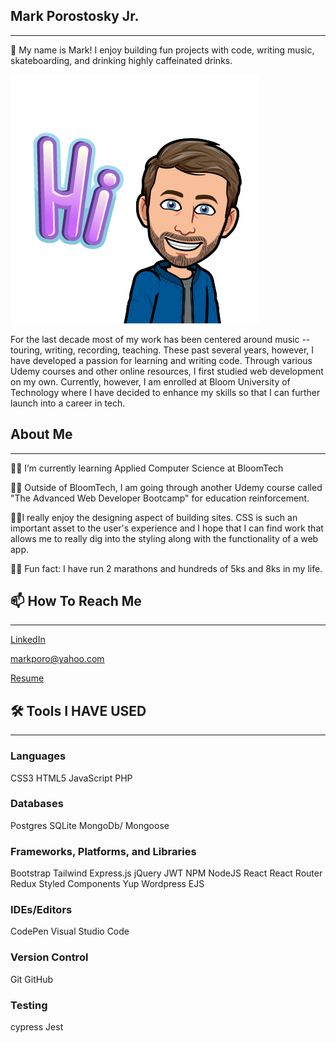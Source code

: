 ## Mark Porostosky Jr.

---

👋 My name is Mark! I enjoy building fun projects with code, writing music, skateboarding, and drinking highly caffeinated drinks.

![ME IN BITMOJI FASHION](https://raw.githubusercontent.com/markporo/markporo/main/images/PNG%20image-A4B6FC78982F-1.png)

For the last decade most of my work has been centered around music --touring, writing, recording, teaching. These past several years, however, I have developed a passion for learning and writing code. Through various Udemy courses and other online resources, I first studied web development on my own. Currently, however, I am enrolled at Bloom University of Technology where I have decided to enhance my skills so that I can further launch into a career in tech.

## About Me

---

👨🏻 I’m currently learning Applied Computer Science at BloomTech

💪🏻 Outside of BloomTech, I am going through another Udemy course called "The Advanced Web Developer Bootcamp" for education reinforcement.

🤘🏻I really enjoy the designing aspect of building sites. CSS is such an important asset to the user's experience and I hope that I can find work that allows me to really dig into the styling along with the functionality of a web app.

👊🏻 Fun fact: I have run 2 marathons and hundreds of 5ks and 8ks in my life.

## 📫 How To Reach Me

---

[LinkedIn](https://www.linkedin.com/in/markporo/)

markporo@yahoo.com

[Resume](https://docs.google.com/document/d/1AZLCNgAqQRZaL8bnWFh1k_vZux3gkdreJ_yiqqmZt70/edit?usp=sharing)

## 🛠 Tools I HAVE USED

---

### Languages

CSS3
HTML5
JavaScript
PHP

### Databases

Postgres
SQLite
MongoDb/ Mongoose

### Frameworks, Platforms, and Libraries

Bootstrap
Tailwind
Express.js
jQuery
JWT
NPM
NodeJS
React
React Router
Redux
Styled Components
Yup
Wordpress
EJS

### IDEs/Editors

CodePen
Visual Studio Code

### Version Control

Git
GitHub

### Testing

cypress
Jest
